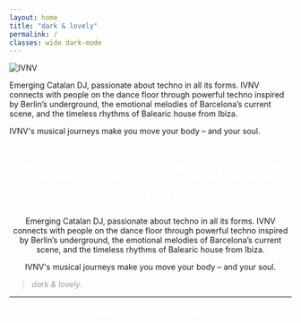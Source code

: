 ```yaml
---
layout: home
title: "dark & lovely"
permalink: /
classes: wide dark-mode
---
```


![IVNV](assets/images/banner.jpg)

Emerging Catalan DJ, passionate about techno in all its forms. IVNV connects with people on the dance floor through powerful techno inspired by Berlin’s underground, the emotional melodies of Barcelona’s current scene, and the timeless rhythms of Balearic house from Ibiza.

IVNV's musical journeys make you move your body – and your soul.




<div style="text-align:center;">
  <h1 style="font-weight:bold; font-size:2rem; color:white;">Welcome to the official site of <span style='letter-spacing: 1px;'>IVNV</span></h1>
  <p style="font-size:1.2rem; color:#ccc;">
  
  Emerging Catalan DJ, passionate about techno in all its forms. IVNV connects with people on the dance floor through powerful techno inspired by Berlin’s underground, the emotional melodies of Barcelona’s current scene, and the timeless rhythms of Balearic house from Ibiza. <br />
  
  IVNV's musical journeys make you move your body – and your soul.
  
  </p>
</div>

> <span style="color:#999; font-style:italic;">dark & lovely.</span>

---

<div style="text-align:center; font-size:1.1rem;">
  <a href="/about" style="margin: 0 15px; color:#fff;">About</a>
  <a href="/sets" style="margin: 0 15px; color:#fff;">Sets</a>
  <a href="/contact" style="margin: 0 15px; color:#fff;">Contact</a>
</div>